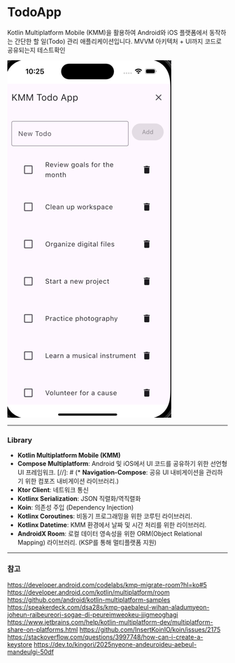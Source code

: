 # TodoApp

Kotlin Multiplatform Mobile (KMM)을 활용하여 Android와 iOS 플랫폼에서 동작하는 간단한 할 일(Todo) 관리 애플리케이션입니다. 
MVVM 아키텍처 + UI까지 코드로 공유되는지 테스트확인 

![img.png](img.png)

---

### Library

* **Kotlin Multiplatform Mobile (KMM)**
* **Compose Multiplatform**: Android 및 iOS에서 UI 코드를 공유하기 위한 선언형 UI 프레임워크.
[//]: # (* **Navigation-Compose**: 공유 UI 내비게이션을 관리하기 위한 컴포즈 내비게이션 라이브러리.)
* **Ktor Client**: 네트워크 통신
* **Kotlinx Serialization**: JSON 직렬화/역직렬화
* **Koin**: 의존성 주입 (Dependency Injection)
* **Kotlinx Coroutines**: 비동기 프로그래밍을 위한 코루틴 라이브러리.
* **Kotlinx Datetime**: KMM 환경에서 날짜 및 시간 처리를 위한 라이브러리.
* **AndroidX Room**: 로컬 데이터 영속성을 위한 ORM(Object Relational Mapping) 라이브러리. (KSP를 통해 멀티플랫폼 지원)

---


### 참고

https://developer.android.com/codelabs/kmp-migrate-room?hl=ko#5
https://developer.android.com/kotlin/multiplatform/room
https://github.com/android/kotlin-multiplatform-samples
https://speakerdeck.com/dsa28s/kmp-gaebaleul-wihan-aladumyeon-joheun-raibeureori-sogae-di-peureimweokeu-jjigmeoghagi
https://www.jetbrains.com/help/kotlin-multiplatform-dev/multiplatform-share-on-platforms.html
https://github.com/InsertKoinIO/koin/issues/2175
https://stackoverflow.com/questions/3997748/how-can-i-create-a-keystore
https://dev.to/kingori/2025nyeone-andeuroideu-aebeul-mandeulgi-50df


[]()
[]()
[]()
[]()

